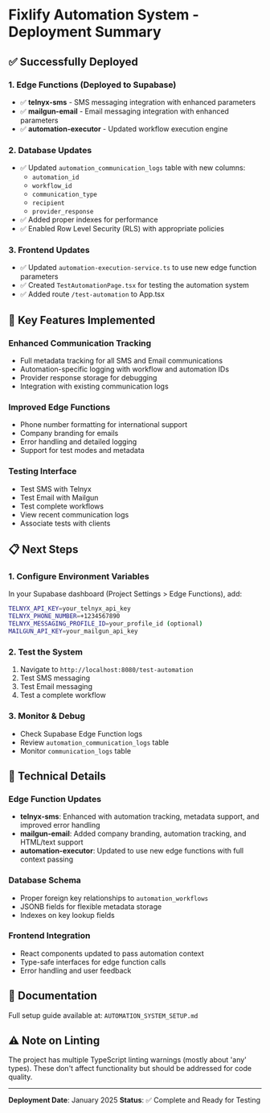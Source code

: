 # Fixlify Automation System - Deployment Summary

## ✅ Successfully Deployed

### 1. **Edge Functions** (Deployed to Supabase)
- ✅ **telnyx-sms** - SMS messaging integration with enhanced parameters
- ✅ **mailgun-email** - Email messaging integration with enhanced parameters  
- ✅ **automation-executor** - Updated workflow execution engine

### 2. **Database Updates**
- ✅ Updated `automation_communication_logs` table with new columns:
  - `automation_id`
  - `workflow_id`
  - `communication_type`
  - `recipient`
  - `provider_response`
- ✅ Added proper indexes for performance
- ✅ Enabled Row Level Security (RLS) with appropriate policies

### 3. **Frontend Updates**
- ✅ Updated `automation-execution-service.ts` to use new edge function parameters
- ✅ Created `TestAutomationPage.tsx` for testing the automation system
- ✅ Added route `/test-automation` to App.tsx

## 🎯 Key Features Implemented

### Enhanced Communication Tracking
- Full metadata tracking for all SMS and Email communications
- Automation-specific logging with workflow and automation IDs
- Provider response storage for debugging
- Integration with existing communication logs

### Improved Edge Functions
- Phone number formatting for international support
- Company branding for emails
- Error handling and detailed logging
- Support for test modes and metadata

### Testing Interface
- Test SMS with Telnyx
- Test Email with Mailgun
- Test complete workflows
- View recent communication logs
- Associate tests with clients

## 📋 Next Steps

### 1. **Configure Environment Variables**
In your Supabase dashboard (Project Settings > Edge Functions), add:
```bash
TELNYX_API_KEY=your_telnyx_api_key
TELNYX_PHONE_NUMBER=+1234567890
TELNYX_MESSAGING_PROFILE_ID=your_profile_id (optional)
MAILGUN_API_KEY=your_mailgun_api_key
```

### 2. **Test the System**
1. Navigate to `http://localhost:8080/test-automation`
2. Test SMS messaging
3. Test Email messaging
4. Test a complete workflow

### 3. **Monitor & Debug**
- Check Supabase Edge Function logs
- Review `automation_communication_logs` table
- Monitor `communication_logs` table

## 🔧 Technical Details

### Edge Function Updates
- **telnyx-sms**: Enhanced with automation tracking, metadata support, and improved error handling
- **mailgun-email**: Added company branding, automation tracking, and HTML/text support
- **automation-executor**: Updated to use new edge functions with full context passing

### Database Schema
- Proper foreign key relationships to `automation_workflows`
- JSONB fields for flexible metadata storage
- Indexes on key lookup fields

### Frontend Integration
- React components updated to pass automation context
- Type-safe interfaces for edge function calls
- Error handling and user feedback

## 📝 Documentation
Full setup guide available at: `AUTOMATION_SYSTEM_SETUP.md`

## ⚠️ Note on Linting
The project has multiple TypeScript linting warnings (mostly about 'any' types). These don't affect functionality but should be addressed for code quality.

---
**Deployment Date**: January 2025
**Status**: ✅ Complete and Ready for Testing